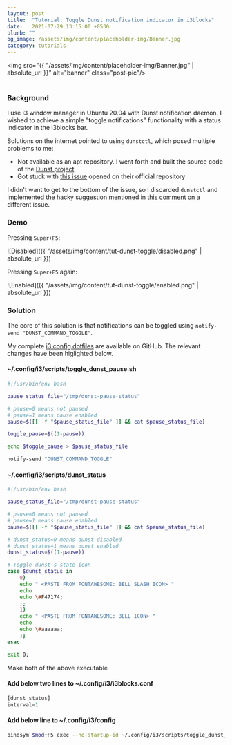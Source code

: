 ```yaml
---
layout: post
title:  "Tutorial: Toggle Dunst notification indicator in i3blocks"
date:   2021-07-29 13:15:00 +0530
blurb: ""
og_image: /assets/img/content/placeholder-img/Banner.jpg
category: tutorials
---
```


<img src="{{ "/assets/img/content/placeholder-img/Banner.jpg" | absolute_url }}" alt="banner" class="post-pic"/>
<br />
<br />

### Background
I use i3 window manager in Ubuntu 20.04 with Dunst notification daemon. I wished to achieve a simple "toggle notifications" functionality with a status indicator in the i3blocks bar.

Solutions on the internet pointed to using `dunstctl`, which posed multiple problems to me:

- Not available as an apt repository. I went forth and built the source code of the [Dunst project](https://github.com/dunst-project/dunst)
- Got stuck with [this issue](https://github.com/dunst-project/dunst/issues/748) opened on their official repository

I didn't want to get to the bottom of the issue, so I discarded `dunstctl` and implemented the hacky suggestion mentioned in [this comment](https://github.com/dunst-project/dunst/issues/216#issuecomment-421033384) on a different issue.


### Demo
Pressing `Super+F5`:

![Disabled]({{ "/assets/img/content/tut-dunst-toggle/disabled.png" | absolute_url }})

Pressing `Super+F5` again:

![Enabled]({{ "/assets/img/content/tut-dunst-toggle/enabled.png" | absolute_url }})

### Solution

The core of this solution is that notifications can be toggled using `notify-send "DUNST_COMMAND_TOGGLE"`.

My complete [i3 config dotfiles](https://github.com/trunc8/dotfiles/tree/master/.config/i3) are available on GitHub. The relevant changes have been higlighted below.

#### ~/.config/i3/scripts/toggle_dunst_pause.sh
```sh
#!/usr/bin/env bash

pause_status_file="/tmp/dunst-pause-status"

# pause=0 means not paused
# pause=1 means pause enabled
pause=$([[ -f "$pause_status_file" ]] && cat $pause_status_file)

toggle_pause=$((1-pause))

echo $toggle_pause > $pause_status_file

notify-send "DUNST_COMMAND_TOGGLE"
```

#### ~/.config/i3/scripts/dunst_status
```sh
#!/usr/bin/env bash

pause_status_file="/tmp/dunst-pause-status"

# pause=0 means not paused
# pause=1 means pause enabled
pause=$([[ -f "$pause_status_file" ]] && cat $pause_status_file)

# dunst_status=0 means dunst disabled
# dunst_status=1 means dunst enabled
dunst_status=$((1-pause))

# Toggle dunst's state icon
case $dunst_status in
    0)
    echo " <PASTE FROM FONTAWESOME: BELL_SLASH ICON> "
    echo
    echo \#F47174;
    ;;
    1)
    echo " <PASTE FROM FONTAWESOME: BELL ICON> "
    echo
    echo \#aaaaaa;
    ;;
esac

exit 0;
```
Make both of the above executable

#### Add below two lines to ~/.config/i3/i3blocks.conf
```rust
[dunst_status]
interval=1
```

#### Add below line to ~/.config/i3/config
```sh
bindsym $mod+F5 exec --no-startup-id ~/.config/i3/scripts/toggle_dunst_pause.sh
```
